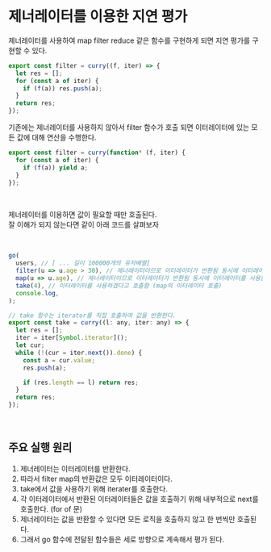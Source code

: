# 제너레이터를 이용한 지연 평가

<p>
제너레이터를 사용하여 map filter reduce 같은 함수를 구현하게 되면 지연 평가를 구현할 수 있다.
</p>

```js
export const filter = curry((f, iter) => {
  let res = [];
  for (const a of iter) {
    if (f(a)) res.push(a);
  }
  return res;
});
```

<p>
    기존에는 제너레이터를 사용하지 않아서 filter 함수가 호출 되면 이터레이터에 있는 모든 값에 대해 연산을 수행한다.
</p>

```js
export const filter = curry(function* (f, iter) {
  for (const a of iter) {
    if (f(a)) yield a;
  }
});
```

<br>

<p>
    제너레이터를 이용하면 값이 필요할 때만 호출된다. <br>
    잘 이해가 되지 않는다면 같이 아래 코드를 살펴보자
</p>

<br>

```js
go(
  users, // [ ... 길이 100000개의 유저배열]
  filter(u => u.age > 30), // 제너레이터이므로 이터레이터가 반환됨 동시에 이터레이터를 사용함 (로직을 수행하기 위해 users 한개 사용!)
  map(u => u.age), // 제너레이터이므로 이터레이터가 반환됨 동시에 이터레이터를 사용함 ( filter에서 전달 받은 이터레이터 호출)
  take(4), // 이터레이터를 사용하겠다고 호출함 (map의 이터레이터 호출)
  console.log,
);

// take 함수는 iterator를 직접 호출하여 값을 반환한다.
export const take = curry((l: any, iter: any) => {
  let res = [];
  iter = iter[Symbol.iterator]();
  let cur;
  while (!(cur = iter.next()).done) {
    const a = cur.value;
    res.push(a);

    if (res.length == l) return res;
  }
  return res;
});

```

<br>

<h2>주요 실행 원리</h2>

1. 제너레이터는 이터레이터를 반환한다.
2. 따라서 filter map의 반환값은 모두 이터레이터이다.
3. take에서 값을 사용하기 위해 iterater를 호출한다.
4. 각 이터레이터에서 반환된 이터레이터들은 값을 호출하기 위해 내부적으로 next를 호출한다. (for of 문)
5. 제너레이터는 값을 반환할 수 있다면 모든 로직을 호출하지 않고 한 번씩만 호출된다.
6. 그래서 go 함수에 전달된 함수들은 세로 방향으로 계속해서 평가 된다.